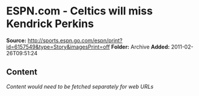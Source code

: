 # ESPN.com - Celtics will miss Kendrick Perkins

**Source:** http://sports.espn.go.com/espn/print?id=6157549&type=Story&imagesPrint=off
**Folder:** Archive
**Added:** 2011-02-26T09:51:24




## Content
*Content would need to be fetched separately for web URLs*

